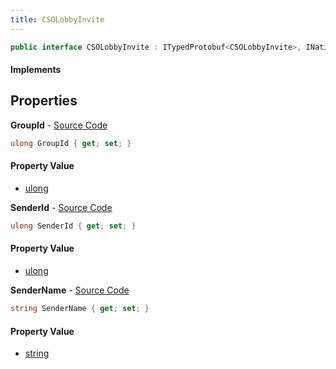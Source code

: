 ```yaml
---
title: CSOLobbyInvite
---
```


```csharp
public interface CSOLobbyInvite : ITypedProtobuf<CSOLobbyInvite>, INativeHandle
```

#### Implements

## Properties

**GroupId** - [Source Code](https://github.com/swiftly-solution/swiftlys2/blob/master/managed/src/SwiftlyS2.Generated/Protobufs/Interfaces/CSOLobbyInvite.cs#L13)

```csharp
ulong GroupId { get; set; }
```

#### Property Value

- [ulong](https://learn.microsoft.com/dotnet/api/system.uint64)

**SenderId** - [Source Code](https://github.com/swiftly-solution/swiftlys2/blob/master/managed/src/SwiftlyS2.Generated/Protobufs/Interfaces/CSOLobbyInvite.cs#L16)

```csharp
ulong SenderId { get; set; }
```

#### Property Value

- [ulong](https://learn.microsoft.com/dotnet/api/system.uint64)

**SenderName** - [Source Code](https://github.com/swiftly-solution/swiftlys2/blob/master/managed/src/SwiftlyS2.Generated/Protobufs/Interfaces/CSOLobbyInvite.cs#L19)

```csharp
string SenderName { get; set; }
```

#### Property Value

- [string](https://learn.microsoft.com/dotnet/api/system.string)

